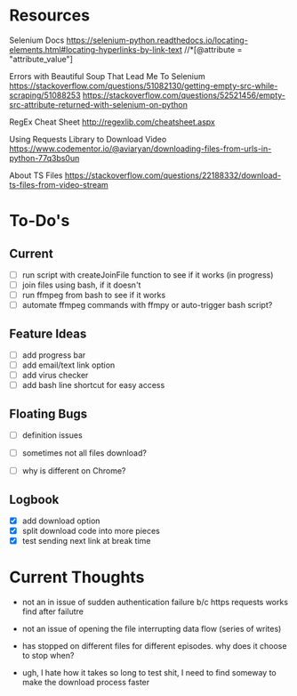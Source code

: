 # Resources
Selenium Docs
https://selenium-python.readthedocs.io/locating-elements.html#locating-hyperlinks-by-link-text
//*[@attribute = "attribute_value"]

Errors with Beautiful Soup That Lead Me To Selenium
https://stackoverflow.com/questions/51082130/getting-empty-src-while-scraping/51088253
https://stackoverflow.com/questions/52521456/empty-src-attribute-returned-with-selenium-on-python

RegEx Cheat Sheet
http://regexlib.com/cheatsheet.aspx

Using Requests Library to Download Video
https://www.codementor.io/@aviaryan/downloading-files-from-urls-in-python-77q3bs0un

About TS Files
https://stackoverflow.com/questions/22188332/download-ts-files-from-video-stream

# To-Do's
## Current
- [ ] run script with createJoinFile function to see if it works (in progress)
- [ ] join files using bash, if it doesn't
- [ ] run ffmpeg from bash to see if it works
- [ ] automate ffmpeg commands with ffmpy or auto-trigger bash script?
 
## Feature Ideas 
- [ ] add progress bar
- [ ] add email/text link option
- [ ] add virus checker
- [ ] add bash line shortcut for easy access

## Floating Bugs
- [ ] definition issues
- [ ] sometimes not all files download?
- [ ] why is different on Chrome?


## Logbook
- [x] add download option
- [x] split download code into more pieces 
- [x] test sending next link at break time

# Current Thoughts
- not an in issue of sudden authentication failure b/c https requests works find after failutre
- not an issue of opening the file interrupting data flow (series of writes)

- has stopped on different files for different episodes. why does it choose to stop when?
- ugh, I hate how it takes so long to test shit, I need to find someway to make the download process faster
